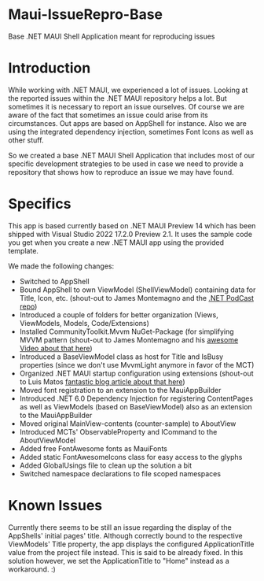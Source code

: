 # Maui-IssueRepro-Base
Base .NET MAUI Shell Application meant for reproducing issues

# Introduction
While working with .NET MAUI, we experienced a lot of issues. Looking at the reported issues within the .NET MAUI repository helps a lot. But sometimes it is necessary to report an issue ourselves. Of course we are aware of the fact that sometimes an issue could arise from its circumstances. Out apps are based on AppShell for instance. Also we are using the integrated dependency injection, sometimes Font Icons as well as other stuff.

So we created a base .NET MAUI Shell Application that includes most of our specific development strategies to be used in case we need to provide a repository that shows how to reproduce an issue we may have found.

# Specifics
This app is based currently based on .NET MAUI Preview 14 which has been shipped with Visual Studio 2022 17.2.0 Preview 2.1.
It uses the sample code you get when you create a new .NET MAUI app using the provided template.

We made the following changes:
- Switched to AppShell
- Bound AppShell to own ViewModel (ShellViewModel) containing data for Title, Icon, etc. (shout-out to James Montemagno and the [.NET PodCast repo](https://github.com/microsoft/dotnet-podcasts))
- Introduced a couple of folders for better organization (Views, ViewModels, Models, Code/Extensions)
- Installed CommunityToolkit.Mvvm NuGet-Package (for simplifying MVVM pattern (shout-out to James Montemagno and his [awesome Video about that here](https://youtu.be/aCxl0z04BN8)) 
- Introduced a BaseViewModel class as host for Title and IsBusy properties (since we don't use MvvmLight anymore in favor of the MCT)
- Organized .NET MAUI startup configuration using extensions (shout-out to Luis Matos [fantastic blog article about that here](https://luismts.com/organize-your-net-maui-mauiprogram-startup-file/))
- Moved font registration to an extension to the MauiAppBuilder
- Introduced .NET 6.0 Dependency Injection for registering ContentPages as well as ViewModels (based on BaseViewModel) also as an extension to the MauiAppBuilder  
- Moved original MainView-contents (counter-sample) to AboutView
- Introduced MCTs' ObservableProperty and ICommand to the AboutViewModel
- Added free FontAwesome fonts as MauiFonts
- Added static FontAwesomeIcons class for easy access to the glyphs
- Added GlobalUsings file to clean up the solution a bit
- Switched namespace declarations to file scoped namespaces

# Known Issues
Currently there seems to be still an issue regarding the display of the AppShells' initial pages' title. Although correctly bound to the respective ViewModels' Title property, the app displays the configured ApplicationTitle value from the project file instead. This is said to be already fixed. In this solution however, we set the ApplicationTitle to "Home" instead as a workaround. :)
